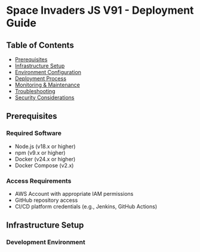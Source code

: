 # Space Invaders JS V91 - Deployment Guide

## Table of Contents
- [Prerequisites](#prerequisites)
- [Infrastructure Setup](#infrastructure-setup)
- [Environment Configuration](#environment-configuration)
- [Deployment Process](#deployment-process)
- [Monitoring & Maintenance](#monitoring--maintenance)
- [Troubleshooting](#troubleshooting)
- [Security Considerations](#security-considerations)

## Prerequisites

### Required Software
- Node.js (v18.x or higher)
- npm (v9.x or higher)
- Docker (v24.x or higher)
- Docker Compose (v2.x)

### Access Requirements
- AWS Account with appropriate IAM permissions
- GitHub repository access
- CI/CD platform credentials (e.g., Jenkins, GitHub Actions)

## Infrastructure Setup

### Development Environment